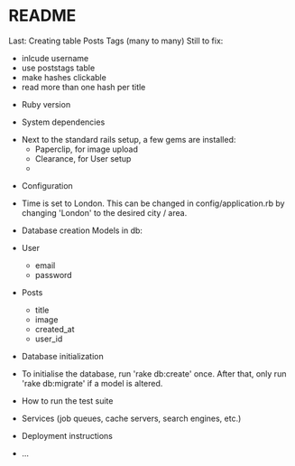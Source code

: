 # README

Last: Creating table Posts Tags (many to many)
Still to fix: 
- inlcude username
- use poststags table
- make hashes clickable
- read more than one hash per title

* Ruby version

* System dependencies
- Next to the standard rails setup, a few gems are installed:
	- Paperclip, for image upload
	- Clearance, for User setup
	- 

* Configuration
- Time is set to London. This can be changed in config/application.rb by changing
  'London' to the desired city / area.

* Database creation
Models in db:
- User
	- email
	- password

- Posts
	- title
	- image
	- created_at
	- user_id

* Database initialization
- To initialise the database, run 'rake db:create' once. After that, only run 'rake
  db:migrate' if a model is altered.

* How to run the test suite

* Services (job queues, cache servers, search engines, etc.)

* Deployment instructions

* ...
